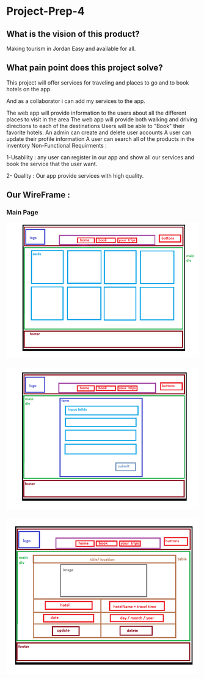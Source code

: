 # Project-Prep-4

## What is the vision of this product?

Making tourism in Jordan Easy and available for all.

## What pain point does this project solve?

This project will offer services for traveling and places to go and to book hotels on the app.

And as a collaborator i can add my services to the app.

 

The web app will provide information to the users about all the different places to visit in the area
The web app will provide both walking and driving directions to each of the destinations
Users will be able to "Book" their favorite hotels.
An admin can create and delete user accounts
A user can update their profile information
A user can search all of the products in the inventory
Non-Functional Requirments :

1-Usability : any user can register in our app and show all our services and book the service that the user want.

2- Quality : Our app provide services with high quality.

## Our WireFrame  : 
### Main Page
![Main Page](Home-WireFrame.png)
### 
![hotel book](book-new-trip.png)
###
![Main Page](your-Trips.png)


